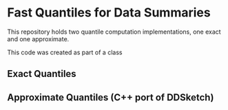 # Fast Quantiles for Data Summaries
This repository holds two quantile computation implementations, one exact and one approximate.

This code was created as part of a class 


## Exact Quantiles

## Approximate Quantiles (C++ port of DDSketch)

